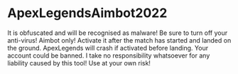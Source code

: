 # ApexLegendsAimbot2022
It is obfuscated and will be recognised as malware!
Be sure to turn off your anti-virus!
Aimbot only!
Activate it after the match has started and landed on the ground. ApexLegends will crash if activated before landing. Your account could be banned.
I take no responsibility whatsoever for any liability caused by this tool!
Use at your own risk!

